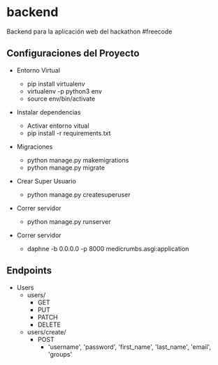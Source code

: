 # backend
Backend para la aplicación web del hackathon #freecode

## Configuraciones del Proyecto

- Entorno Virtual
    - pip install virtualenv
    - virtualenv -p python3 env
    - source env/bin/activate

- Instalar dependencias
    - Activar entorno vitual
    - pip install -r requirements.txt

- Migraciones
    - python manage.py makemigrations
    - python manage.py migrate

- Crear Super Usuario
    - python manage.py createsuperuser

- Correr servidor
    - python manage.py runserver

- Correr servidor
    - daphne -b 0.0.0.0 -p 8000 medicrumbs.asgi:application

## Endpoints

- Users
    - users/
        - GET
        - PUT
        - PATCH
        - DELETE
    - users/create/
        - POST
            - 'username', 'password', 'first_name', 'last_name', 'email', 'groups'
